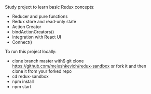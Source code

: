 Study project to learn basic Redux concepts:
- Reducer and pure functions
- Redux store and read-only state
- Action Creator 
- bindActionCreators()
- Integration with React UI
- Connect()


To run this project locally: 
- clone branch master with$ git clone https://github.com/meleshkevich/redux-sandbox
or fork it and then clone it from your forked repo
- cd redux-sandbox
- npm install
- npm start
